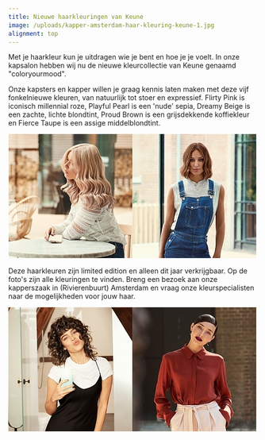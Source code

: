 ```yaml
---
title: Nieuwe haarkleuringen van Keune
image: /uploads/kapper-amsterdam-haar-kleuring-keune-1.jpg
alignment: top
---
```



Met je haarkleur kun je uitdragen wie je bent en hoe je je voelt. In onze kapsalon hebben wij nu de nieuwe kleurcollectie van Keune genaamd "coloryourmood".

Onze kapsters en kapper willen je graag kennis laten maken met deze vijf fonkelnieuwe kleuren, van natuurlijk tot stoer en expressief. Flirty Pink is iconisch millennial roze, Playful Pearl is een 'nude' sepia, Dreamy Beige is een zachte, lichte blondtint, Proud Brown is een grijsdekkende koffiekleur en Fierce Taupe is een assige middelblondtint.

![](/uploads/versions/kapper-amsterdam-haar-kleuring-dreamy-beige---x----250-250x---.jpg)![](/uploads/versions/kapper-amsterdam-haar-kleuring-fierce-taupe---x----250-250x---.jpg)

Deze haarkleuren zijn limited edition en alleen dit jaar verkrijgbaar. Op de foto's zijn alle kleuringen te vinden. Breng een bezoek aan onze kapperszaak in (Rivierenbuurt) Amsterdam en vraag onze kleurspecialisten naar de mogelijkheden voor jouw haar.

![](/uploads/versions/kapper-amsterdam-haar-kleuring-playful-pearl---x----250-250x---.jpg)![](/uploads/versions/kapper-amsterdam-haar-kleuring-proud-brown---x----250-250x---.jpg)